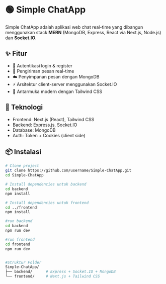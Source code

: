 # 🟢 Simple ChatApp

Simple ChatApp adalah aplikasi web chat real-time yang dibangun menggunakan stack **MERN** (MongoDB, Express, React via Next.js, Node.js) dan **Socket.IO**.

## ✨ Fitur

- 🔐 Autentikasi login & register
- 💬 Pengiriman pesan real-time
- ☁️ Penyimpanan pesan dengan MongoDB
- ⚡ Arsitektur client-server menggunakan Socket.IO
- 🎨 Antarmuka modern dengan Tailwind CSS

## 🚀 Teknologi

- Frontend: Next.js (React), Tailwind CSS
- Backend: Express.js, Socket.IO
- Database: MongoDB
- Auth: Token + Cookies (client side)

## 📦 Instalasi

```bash
# Clone project
git clone https://github.com/username/Simple-ChatApp.git
cd Simple-ChatApp

# Install dependencies untuk backend
cd backend
npm install

# Install dependencies untuk frontend
cd ../frontend
npm install

#run backend
cd backend
npm run dev

#run frontend
cd frontend
npm run dev


#Struktur Folder
Simple-ChatApp/
├── backend/      # Express + Socket.IO + MongoDB
└── frontend/     # Next.js + Tailwind CSS
```
